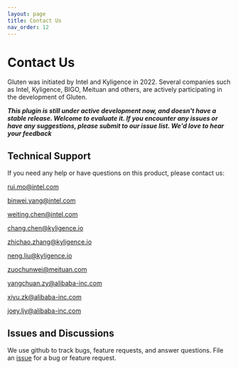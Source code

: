```yaml
---
layout: page
title: Contact Us
nav_order: 12
---
```

# Contact Us

Gluten was initiated by Intel and Kyligence in 2022. Several companies such as Intel, Kyligence, BIGO, Meituan and others, are actively participating in the development of Gluten.

*<b>This plugin is still under active development now, and doesn't have a stable release. Welcome to evaluate it. If you encounter any issues or have any suggestions, please submit to our issue list. We'd love to hear your feedback</b>*

## Technical Support
If you need any help or have questions on this product, please contact us:

<a href="mailto:rui.mo@intel.com">rui.mo@intel.com</a>

<a href="mailto:binwei.yang@intel.com">binwei.yang@intel.com</a>

<a href="mailto:weiting.chen@intel.com">weiting.chen@intel.com</a>

<a href="mailto:chang.chen@kyligence.io">chang.chen@kyligence.io</a>

<a href="mailto:zhichao.zhang@kyligence.io">zhichao.zhang@kyligence.io</a>

<a href="mailto:neng.liu@kyligence.io">neng.liu@kyligence.io</a>

<a href="mailto:zuochunwei@meituan.com">zuochunwei@meituan.com</a>

<a href="mailto:yangchuan.zy@alibaba-inc.com">yangchuan.zy@alibaba-inc.com</a>

<a href="mailto:xiyu.zk@alibaba-inc.com">xiyu.zk@alibaba-inc.com</a>

<a href="mailto:joey.ljy@alibaba-inc.com">joey.ljy@alibaba-inc.com</a>

## Issues and Discussions
We use github to track bugs, feature requests, and answer questions. File an
[issue](https://github.com/oap-project/gluten/issues) for a bug or feature request.